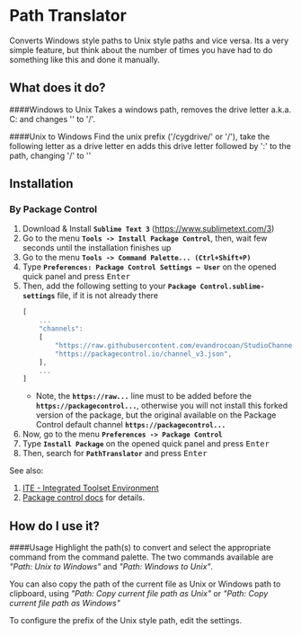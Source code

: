 Path Translator
===============

Converts Windows style paths to Unix style paths and vice versa. Its a very simple feature, but think about the number of times you have had to do something like this and done it manually.

## What does it do?


####Windows to Unix
Takes a windows path, removes the drive letter a.k.a. C: and changes '\' to '/'.

####Unix to Windows
Find the unix prefix ('/cygdrive/' or '/'), take the following letter as a drive letter en adds this drive letter followed by ':' to  the path, changing '/' to '\'


## Installation

### By Package Control

1. Download & Install **`Sublime Text 3`** (https://www.sublimetext.com/3)
1. Go to the menu **`Tools -> Install Package Control`**, then,
   wait few seconds until the installation finishes up
1. Go to the menu **`Tools -> Command Palette...
   (Ctrl+Shift+P)`**
1. Type **`Preferences:
   Package Control Settings – User`** on the opened quick panel and press <kbd>Enter</kbd>
1. Then,
   add the following setting to your **`Package Control.sublime-settings`** file, if it is not already there
   ```js
   [
       ...
       "channels":
       [
           "https://raw.githubusercontent.com/evandrocoan/StudioChannel/master/channel.json",
           "https://packagecontrol.io/channel_v3.json",
       ],
       ...
   ]
   ```
   * Note,
     the **`https://raw...`** line must to be added before the **`https://packagecontrol...`**,
     otherwise you will not install this forked version of the package,
     but the original available on the Package Control default channel **`https://packagecontrol...`**
1. Now,
   go to the menu **`Preferences -> Package Control`**
1. Type **`Install Package`** on the opened quick panel and press <kbd>Enter</kbd>
1. Then,
search for **`PathTranslator`** and press <kbd>Enter</kbd>

See also:
1. [ITE - Integrated Toolset Environment](https://github.com/evandrocoan/ITE)
1. [Package control docs](https://packagecontrol.io/docs/usage) for details.


## How do I use it?

####Usage
Highlight the path(s) to convert and select the appropriate command from the command palette. The two commands available are *"Path: Unix to Windows"* and *"Path: Windows to Unix"*.

You can also copy the path of the current file as Unix or Windows path to clipboard, using *"Path: Copy current file path as Unix"* or *"Path: Copy current file path as Windows"*

To configure the prefix of the Unix style path, edit the settings.
